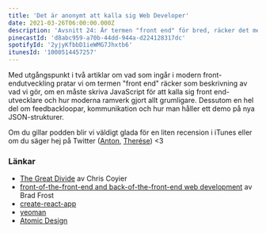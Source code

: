 ```yaml
---
title: 'Det är anonymt att kalla sig Web Developer'
date: 2021-03-26T06:00:00.000Z
description: 'Avsnitt 24: Är termen "front end" för bred, räcker det med att skriva HTML & CSS och mycket annat.'
pinecastId: 'd8abc959-a70b-44dd-944a-d224128317dc'
spotifyId: '2yjyKfbbD1ieWMG7Jhxtb6'
itunesId: '1000514457257'
---
```


Med utgångspunkt i två artiklar om vad som ingår i modern front-endutveckling pratar vi om termen "front end" räcker som beskrivning av vad vi gör, om en måste skriva JavaScript för att kalla sig front end-utvecklare och hur moderna ramverk gjort allt grumligare. Dessutom en hel del om feedbackloopar, kommunikation och hur man håller ett demo på nya JSON-strukturer.

Om du gillar podden blir vi väldigt glada för en liten recension i iTunes eller om du säger hej på Twitter ([Anton](https://twitter.com/Awnton), [Therése](https://twitter.com/tkomstadius)) <3

### Länkar

- [The Great Divide](https://css-tricks.com/the-great-divide/) av Chris Coyier
- [front-of-the-front-end and back-of-the-front-end web development](https://bradfrost.com/blog/post/front-of-the-front-end-and-back-of-the-front-end-web-development/) av Brad Frost
- [create-react-app](https://create-react-app.dev/)
- [yeoman](https://yeoman.io/)
- [Atomic Design](https://bradfrost.com/blog/post/atomic-web-design/)
